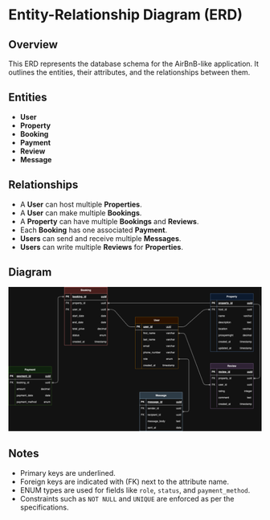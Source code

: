 # Entity-Relationship Diagram (ERD)

## Overview

This ERD represents the database schema for the AirBnB-like application. It outlines the entities, their attributes, and the relationships between them.

## Entities

- **User**
- **Property**
- **Booking**
- **Payment**
- **Review**
- **Message**

## Relationships

- A **User** can host multiple **Properties**.
- A **User** can make multiple **Bookings**.
- A **Property** can have multiple **Bookings** and **Reviews**.
- Each **Booking** has one associated **Payment**.
- **Users** can send and receive multiple **Messages**.
- **Users** can write multiple **Reviews** for **Properties**.

## Diagram

![ER Diagram](./AirBnB_db_ER%20Diagram.png)

## Notes

- Primary keys are underlined.
- Foreign keys are indicated with (FK) next to the attribute name.
- ENUM types are used for fields like `role`, `status`, and `payment_method`.
- Constraints such as `NOT NULL` and `UNIQUE` are enforced as per the specifications.
